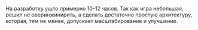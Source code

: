 На разработку ушло примерно 10-12 часов.
Так как игра небольшая, решил не оверинжинирить, а сделать достаточно простую архитектуру, которая, тем не менее, допускает масштабирование и улучшение.
